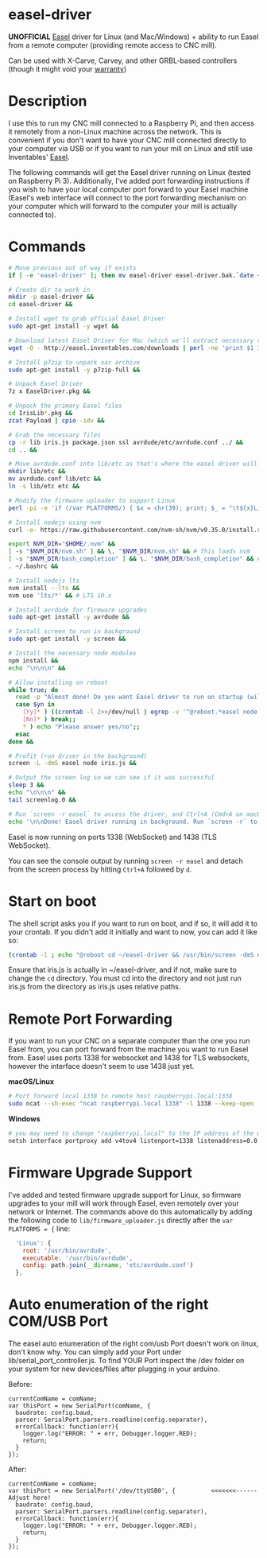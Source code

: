 # easel-driver
**UNOFFICIAL** [Easel](https://www.inventables.com/technologies/easel) driver for Linux (and Mac/Windows) + ability to run Easel from a remote computer (providing remote access to CNC mill).

Can be used with X-Carve, Carvey, and other GRBL-based controllers (though it might void your [warranty](http://carvey-instructions.inventables.com/warranty/CarveyLimitedWarranty11.18.16.pdf))

# Description
I use this to run my CNC mill connected to a Raspberry Pi, and then access it remotely from a non-Linux machine across the network. This is convenient if you don't want to have your CNC mill connected directly to your computer via USB or if you want to run your mill on Linux and still use Inventables' [Easel](https://www.inventables.com/technologies/easel).

The following commands will get the Easel driver running on Linux (tested on Raspberry Pi 3). Additionally, I've added port forwarding instructions if you wish to have your local computer port forward to your Easel machine (Easel's web interface will connect to the port forwarding mechanism on your computer which will forward to the computer your mill is actually connected to).

# Commands
```sh
# Move previous out of way if exists
if [ -e 'easel-driver' ]; then mv easel-driver easel-driver.bak.`date +%s`; fi &&

# Create dir to work in
mkdir -p easel-driver &&
cd easel-driver &&

# Install wget to grab official Easel Driver
sudo apt-get install -y wget &&

# Download latest Easel Driver for Mac (which we'll extract necessary components from)
wget -O - http://easel.inventables.com/downloads | perl -ne 'print $1 if /href="([^"]+EaselDriver\S+\.pkg[^"]*)/' | xargs wget -O EaselDriver.pkg &&

# Install p7zip to unpack xar archive
sudo apt-get install -y p7zip-full &&

# Unpack Easel Driver
7z x EaselDriver.pkg &&

# Unpack the primary Easel files
cd IrisLib*.pkg &&
zcat Payload | cpio -idv &&

# Grab the necessary files
cp -r lib iris.js package.json ssl avrdude/etc/avrdude.conf ../ &&
cd .. &&

# Move avrdude.conf into lib/etc as that's where the easel driver will look
mkdir lib/etc &&
mv avrdude.conf lib/etc &&
ln -s lib/etc etc &&

# Modify the firmware uploader to support Linux
perl -pi -e 'if (/var PLATFORMS/) { $x = chr(39); print; $_ = "\t${x}Linux${x}: {\n\t\troot: ${x}/usr/bin/avrdude${x},\n\t\texecutable: ${x}/usr/bin/avrdude${x},\n\t\tconfig: path.join(__dirname, ${x}etc/avrdude.conf${x})\n\t},\n"; }' lib/firmware_uploader.js &&

# Install nodejs using nvm
curl -o- https://raw.githubusercontent.com/nvm-sh/nvm/v0.35.0/install.sh | bash - &&

export NVM_DIR="$HOME/.nvm" &&
[ -s "$NVM_DIR/nvm.sh" ] && \. "$NVM_DIR/nvm.sh" && # This loads nvm
[ -s "$NVM_DIR/bash_completion" ] && \. "$NVM_DIR/bash_completion" && # This loads nvm bash_completion
. ~/.bashrc &&

# Install nodejs lts
nvm install --lts &&
nvm use 'lts/*' && # LTS 10.x

# Install avrdude for firmware upgrades
sudo apt-get install -y avrdude &&

# Install screen to run in background
sudo apt-get install -y screen &&

# Install the necessary node modules
npm install &&
echo "\n\n\n" &&

# Allow installing on reboot
while true; do
  read -p "Almost done! Do you want Easel driver to run on startup (will install to crontab) [yn]: " yn
  case $yn in
    [Yy]* ) ((crontab -l 2>>/dev/null | egrep -v '^@reboot.*easel node iris\.js') | echo "@reboot source ~/.bashrc ; cd ~/easel-driver && /usr/bin/screen -L -dmS easel node iris.js") | crontab ; echo '\nAdded to crontab (`crontab -l` to view)'; break;;
    [Nn]* ) break;;
    * ) echo "Please answer yes/no";;
  esac
done &&

# Profit (run driver in the background)
screen -L -dmS easel node iris.js &&

# Output the screen log so we can see if it was successful
sleep 3 &&
echo "\n\n\n" &&
tail screenlog.0 &&

# Run `screen -r easel` to access the driver, and Ctrl+A (Cmd+A on macOS) followed by 'd' to detach)
echo '\n\nDone! Easel driver running in background. Run `screen -r` to bring it to foreground.'
```

Easel is now running on ports 1338 (WebSocket) and 1438 (TLS WebSocket).

You can see the console output by running `screen -r easel` and detach from the screen process by hitting `Ctrl+A` followed by `d`.

# Start on boot

The shell script asks you if you want to run on boot, and if so, it will add it to your crontab. If you didn't add it initially and want to now, you can add it like so:

```sh
(crontab -l ; echo "@reboot cd ~/easel-driver && /usr/bin/screen -dmS easel node iris.js") | crontab
```

Ensure that iris.js is actually in ~/easel-driver, and if not, make sure to change the `cd` directory. You must cd into the directory and not just run iris.js from the directory as iris.js uses relative paths.

# Remote Port Forwarding
If you want to run your CNC on a separate computer than the one you run Easel from, you can port forward from the machine you want to run Easel from. Easel uses ports 1338 for websocket and 1438 for TLS websockets, however the interface doesn't seem to use 1438 just yet.

**macOS/Linux**
```sh
# Port forward local 1338 to remote host raspberrypi.local:1338
sudo ncat --sh-exec "ncat raspberrypi.local 1338" -l 1338 --keep-open
```

**Windows**
```sh
# you may need to change "raspberrypi.local" to the IP address of the machine running easel-driver
netsh interface portproxy add v4tov4 listenport=1338 listenaddress=0.0.0.0 connectport=1338 connectaddress=raspberrypi.local
```

# Firmware Upgrade Support

I've added and tested firmware upgrade support for Linux, so firmware upgrades to your mill will work through Easel, even remotely over your network or Internet. The commands above do this automatically by adding the following code to `lib/firmware_uploader.js` directly after the `var PLATFORMS = {` line:

```javascript
  'Linux': {
    root: '/usr/bin/avrdude',
    executable: '/usr/bin/avrdude',
    config: path.join(__dirname, 'etc/avrdude.conf')
  },
```

# Auto enumeration of the right COM/USB Port 
The easel auto enumeration of the right com/usb Port doesn't work on linux, don't know why. You can simply add your Port under lib/serial_port_controller.js. To find YOUR Port inspect the /dev folder on your system for new devices/files after plugging in your arduino. 

Before: 

    currentComName = comName;
    var thisPort = new SerialPort(comName, {
      baudrate: config.baud,
      parser: SerialPort.parsers.readline(config.separator),
      errorCallback: function(err){
        logger.log("ERROR: " + err, Debugger.logger.RED);
        return;
      }
    });


After: 

    currentComName = comName;
    var thisPort = new SerialPort('/dev/ttyUSB0', {          <<<<<<<------ Adjust here!
      baudrate: config.baud,
      parser: SerialPort.parsers.readline(config.separator),
      errorCallback: function(err){
        logger.log("ERROR: " + err, Debugger.logger.RED);
        return;
      }
    });
